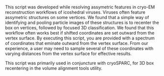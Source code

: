 This script was developed while resolving assymetric features in cryo-EM reconstruction workflows 
of icoshedral viruses. Viruses often feature assymetric structures on some vertices. We found 
that a simple way of identifying and pooling particle images of these structures is to recenter 
the box on vertices, followed by focused 3D classification. We found that this workflow often 
works best if shifted coordinates are set outward from the vertex surface. By executing this 
script, you are provided with a spectrum of coordinates that eminate outward from the vertex 
surface. From our experience, a user may need to sample several of these coordinates with 
varying distances from the vertex surface for effective results.

This script was primarily used in conjuncture with cryoSPARC, for 3D box recentering in the 
volume alignment tools utility.
